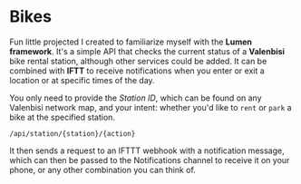 # Bikes

Fun little projected I created to familiarize myself with the __Lumen framework__.
It's a simple API that checks the current status of a __Valenbisi__ bike rental station,
although other services could be added. It can be combined with __IFTT__ to receive 
notifications when you enter or exit a location or at specific times of the day.

You only need to provide the _Station ID_, which can be found on any Valenbisi network map,
and your intent: whether you'd like to `rent` or `park` a bike at the specified station.
```
/api/station/{station}/{action}
```
It then sends a request to an IFTTT webhook with a notification message, which can
then be passed to the Notifications channel to receive it on your phone,
or any other combination you can think of.
